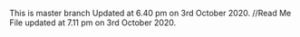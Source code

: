 
This is master branch
Updated at 6.40 pm on 3rd October 2020.
//Read Me File updated at 7.11 pm on 3rd October 2020.
